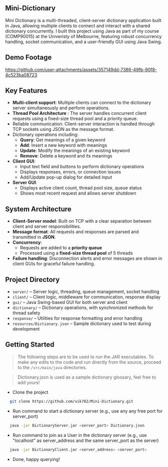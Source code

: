 ## Mini-Dictionary

Mini Dictionary is a multi-threaded, client-server dictionary application built in Java, allowing multiple clients to connect and interact with a shared dictionary concurrently. I built this project using Java as part of my course (COMP90015) at the Univeristy of Melbourne, featuring robust concurrency handling, socket communication, and a user-friendly GUI using Java Swing.

## Demo Footage
https://github.com/user-attachments/assets/357149dd-7386-49fb-90f8-4c523ba08723

## Key Features

- **Multi-client support**: Multiple clients can connect to the dictionary server simultaneously and perform operations.
- **Thread Pool Architecture** : The server handles concurrent client requests using a fixed-size thread pool and a priority queue.
- Reliable communication: Client-server interaction is handled through TCP sockets using JSON as the message format.
- Dictionary operations including:
  - **Query**: Get meanings of a given keyword
  - **Add**: Insert a new keyword with meanings
  - **Update**: Modify the meanings of an existing keyword
  - **Remove**: Delete a keyword and its meanings
- **Client GUI**:
  - Input text field and buttons to perform dictionary operations
  - Displays responses, errors, or connection issues
  - Add/Update pop-up dialog for detailed input
- **Server GUI**:
  - Displays active client count, thread pool size, queue status
  - Shows most recent request and allows server shutdown

## System Architecture

- **Client-Server model**: Built on TCP with a clear separation between client and server responsibilities.
- **Message format**: All requests and responses are parsed and transmitted in **JSON**.
- **Concurrency**:
  - Requests are added to a **priority queue**
  - Processed using a **fixed-size thread pool** of 5 threads
- **Failure handling**: Disconnection alerts and error messages are shown in client GUIs for graceful failure handling.

## Project Directory

- `server/` – Server logic, threading, queue management, socket handling  
- `client/` – Client logic, middleware for communication, response display  
- `gui/` – Java Swing-based GUI for both server and client  
- `dictionary/` – Dictionary operations, with synchronized methods for thread safety  
- `response/` – Utilities for response formatting and error handling  
- `resources/Dictionary.json` – Sample dictionary used to test during development

## Getting Started

> The following steps are to be used to run the JAR executables. To make any edits to the code and run directly from the source, proceed to the `/src/main/java` directories.

> Dictionary.json is used as a sample dictionary glossary, feel free to add yours!

- Clone the project
```bash
  git clone https://github.com/vik782/Mini-Dictionary.git
```

- Run command to start a dictionary server (e.g., use any any free port for server_port)
```bash
  java -jar DictionaryServer.jar <server_port> Dictionary.json
```

- Run command to join as a User in the dictionary server (e.g., use "localhost" as server_address and the same server_port as the server)
```bash
  java -jar DictionaryClient.jar <server_address> <server_port>
```

- Done, happy querying!
